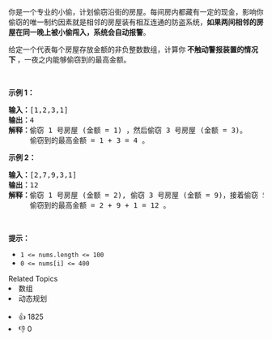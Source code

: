 <p>你是一个专业的小偷，计划偷窃沿街的房屋。每间房内都藏有一定的现金，影响你偷窃的唯一制约因素就是相邻的房屋装有相互连通的防盗系统，<strong>如果两间相邻的房屋在同一晚上被小偷闯入，系统会自动报警</strong>。</p>

<p>给定一个代表每个房屋存放金额的非负整数数组，计算你<strong> 不触动警报装置的情况下 </strong>，一夜之内能够偷窃到的最高金额。</p>

<p> </p>

<p><strong>示例 1：</strong></p>

<pre>
<strong>输入：</strong>[1,2,3,1]
<strong>输出：</strong>4
<strong>解释：</strong>偷窃 1 号房屋 (金额 = 1) ，然后偷窃 3 号房屋 (金额 = 3)。
     偷窃到的最高金额 = 1 + 3 = 4 。</pre>

<p><strong>示例 2：</strong></p>

<pre>
<strong>输入：</strong>[2,7,9,3,1]
<strong>输出：</strong>12
<strong>解释：</strong>偷窃 1 号房屋 (金额 = 2), 偷窃 3 号房屋 (金额 = 9)，接着偷窃 5 号房屋 (金额 = 1)。
     偷窃到的最高金额 = 2 + 9 + 1 = 12 。
</pre>

<p> </p>

<p><strong>提示：</strong></p>

<ul>
	<li><code>1 <= nums.length <= 100</code></li>
	<li><code>0 <= nums[i] <= 400</code></li>
</ul>
<div><div>Related Topics</div><div><li>数组</li><li>动态规划</li></div></div><br><div><li>👍 1825</li><li>👎 0</li></div>